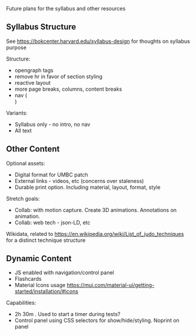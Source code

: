 Future plans for the syllabus and other resources


## Syllabus Structure
See https://bokcenter.harvard.edu/syllabus-design for thoughts on syllabus purpose

Structure:
- opengraph tags
- remove hr in favor of section styling
- reactive layout
- more page breaks, columns, content breaks
- nav (<nav>)

Variants:
- Syllabus only - no intro, no nav 
- All text

## Other Content

Optional assets:
- Digital format for UMBC patch
- External links - videos, etc (concerns over staleness)
- Durable print option. Including material, layout, format, style

Stretch goals:
- Collab: with motion capture. Create 3D animations. Annotations on animation.
- Collab: web tech - json-LD, etc

Wikidata, related to https://en.wikipedia.org/wiki/List_of_judo_techniques for a distinct technique structure

## Dynamic Content

- JS enabled with navigation/control panel
- Flashcards
- Material Icons usage https://mui.com/material-ui/getting-started/installation/#icons
 
Capabilities:
- <time datetime="PT2H30M">2h 30m</time> . Used to start a timer during tests?
- Control panel using CSS selectors for show/hide/styling. Noprint on panel


